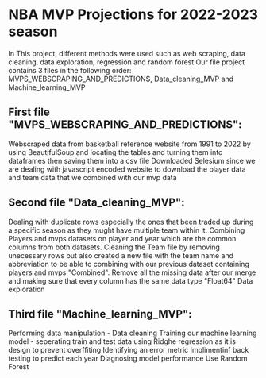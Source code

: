 # NBA MVP Projections for 2022-2023 season
In This project, different methods were used such as web scraping, data cleaning, data exploration, regression and random forest 
Our file project contains 3 files in the following order: MVPS_WEBSCRAPING_AND_PREDICTIONS, Data_cleaning_MVP and Machine_learning_MVP

## First file "MVPS_WEBSCRAPING_AND_PREDICTIONS":
Webscraped data from basketball reference website from 1991 to 2022 by using BeautifulSoup and locating the tables and turning them into dataframes then saving them into a csv file
Downloaded Selesium since we are dealing with javascript encoded website to download the player data and team data that we combined with our mvp data 


## Second file "Data_cleaning_MVP":
Dealing with duplicate rows especially the ones that been traded up during a specific season as they mught have multiple team within it. 
Combining Players and mvps datasets on player and year which are the common columns from both datasets.
Cleaning the Team file by removing unecessary rows but also created a new file with the team name and abbreviation to be able to combining with our previous dataset containing players and mvps "Combined".
Remove all the missing data after our merge and making sure that every column has the same data type "Float64"
Data exploration 

## Third file "Machine_learning_MVP":
Performing data manipulation - Data cleaning 
Training our machine learning model - seperating train and test data 
using Ridghe regression as it is design to prevent overffiting
Identifying an error metric
Implimentinf back testing to predict each year
Diagnosing model performance
Use Random Forest
